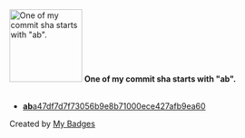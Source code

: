 <img src="https://my-badges.github.io/my-badges/ab-commit.png" alt="One of my commit sha starts with &quot;ab&quot;." title="One of my commit sha starts with &quot;ab&quot;." width="128">
<strong>One of my commit sha starts with &quot;ab&quot;.</strong>
<br><br>

- <a href="https://github.com/ksysoev/wasabi/commit/aba47df7d7f73056b9e8b71000ece427afb9ea60"><strong>ab</strong>a47df7d7f73056b9e8b71000ece427afb9ea60</a>


Created by <a href="https://github.com/my-badges/my-badges">My Badges</a>